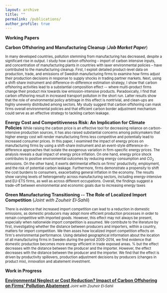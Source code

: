 ```yaml
---
layout: archive
title: ""
permalink: /publications/
author_profile: true
---
```

**Working Papers**

<a href="" style="text-decoration: none" target="_blank">**Carbon Offshoring and Manufacturing Cleanup**</a> (***Job Market Paper***)

<sm style="font-size: 0.8em;">
In many developed countries, pollution stemming from manufacturing has decreased, despite a significant rise in output. I study how carbon offshoring – import of carbon intensive inputs, and concentration of manufacturing plants in countries with laxer environmental policies – have
contributed to the manufacturing cleanup. First, I exploit detailed product-level data on production, trade, and emissions of Swedish manufacturing firms to examine how firms adjust their
production decisions in response to supply shocks in trading partner markets. Next, using a shift-share instrument and difference-in-difference estimation strategy, I show that carbon offshoring activities lead to a substantial composition effect -- where multi-product firms change their product mix towards low emission-intensive products. Paradoxically, I find that carbon offshoring result in increased transport pollution in the short run. Latter results show that the role of environmental policy arbitrage in this effect is nontrivial, and clean-ups are highly unevenly distributed among sectors. My study suggest that carbon offshoring can mask firms overall environmental policies and that efficient carbon border adjustment mechanism could serve as an effective strategy to tackling carbon leakage.

</sm>


 <a href="" style="text-decoration: none" target="_blank">**Energy Cost and Competitiveness Risk: An Implication for Climate  Policies**</a> 
<sm  style="font-size: 0.8em;">
While raising the carbon price is an effective tool for decreasing reliance on carbon-intensive production sources, it has also raised substantial concerns among policymakers that  higher energy cost will render manufacturing firms less competitive and potentially lead to increased consumer prices. In this paper, I examined the impact of energy prices on manufacturing firms  by using a shift-share instrument and an event-style difference-in-difference approaches that isolate the exogenous variation in firm-specific energy prices. The analysis reveals a dual impact of energy price inflation. On one hand, energy price shock contributes to positive environmental outcomes by reducing energy consumption and $CO_2$ emissions. On the other hand, it exerts detrimental effects on firms' productivity, employment, and the risk of potential carbon leakage. Furthermore, firms demonstrate a propensity to shift the cost burdens to consumers, exacerbating general inflation in the economy. The results show varying levels of heterogeneity across manufacturing sectors, including energy-intensive and EU-ETS firms, as well as across different occupations. Overall, the findings suggest a trade-off between environmental and economic goals due to increasing energy taxes

</sm>

 <a href="" style="text-decoration: none" target="_blank">**Green Manufacturing Transitioning -- The Role of Localized Import Competition**</a> (*Joint with Zouheir El‑Sahli*)

<sm  style="font-size: 0.8em;">
There is evidence that increased import competition can lead to a reduction in domestic emissions, as domestic producers may adopt more efficient production processes in order to remain competitive with imported goods. However, this effect may not always be present, especially when nationwide import competition is assumed.  We contribute to the literature by first, investigating whether the distance between producers and importers, within a country, matters for import competition. We then asses how localized import competition effects on firm's environmental performance.  Using detailed geographical information about the location of all manufacturing firms in Sweden during the period 2005-2014, we find evidence that domestic production becomes more energy efficient in trade exposed areas. % but the effect decreases with the distance between the producer and the importer. However, the effect decreases with the distance between the producer and the importer. We find that the effect is driven by  productivity spillovers, production adjustment decisions by producers (changes in product mix), innovation and abatement investment.

</sm>




**Work in Progress**

[**Environmental Neglect or Cost Reduction? Impact of Carbon Offshoring on Firms’ Pollution Abatement**]()<sm  style="font-size: 0.8em;"><i> Joint with Zouheir El‑Sahli</i></sm>





 
